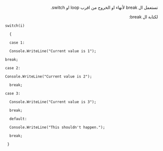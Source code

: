 ﻿<p dir="RTL">
تستعمل ال  break  لأنهاء او الخروج من اقرب loop  او switch.
</p>
<p dir="RTL">
لكتابة ال  break:
</p>

`switch(i)`

`  {`

`  case 1:`

`  Console.WriteLine("Current value is 1");`

`break;`

`case 2:`

`Console.WriteLine("Current value is 2");`

`  break;`

`case 3:`

`  Console.WriteLine("Current value is 3");`

`  break;`

`  default:`

`  Console.WriteLine("This shouldn't happen.");`

`  break;`

` }`
